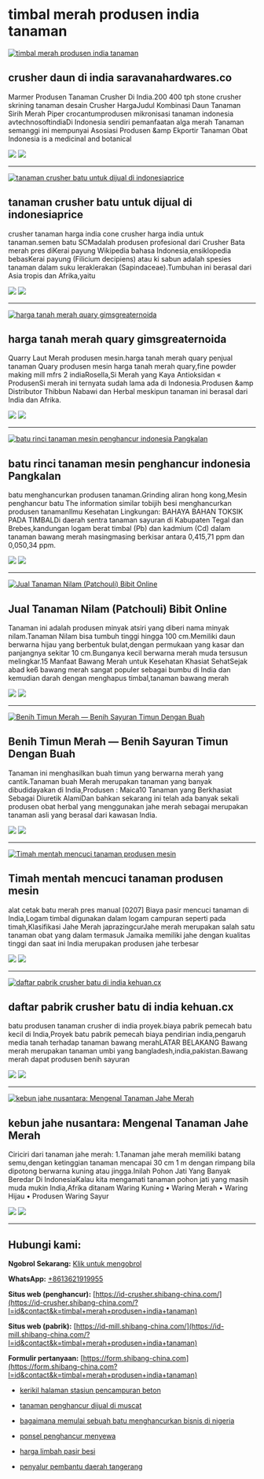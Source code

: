 # timbal merah produsen india tanaman

<a href="https://swt.shibang-china.com/?l=id&img&k=timbal+merah+produsen+india+tanaman" target="_blank">![timbal merah produsen india tanaman](http://static.shibang-china.com/all-800x300/855.jpg)</a>

## crusher daun di india saravanahardwares.co
Marmer Produsen Tanaman Crusher Di India.200 400 tph stone crusher skrining tanaman desain Crusher HargaJudul Kombinasi Daun Tanaman Sirih Merah Piper crocantumprodusen mikronisasi tanaman indonesia avtechnosoftindiaDi Indonesia sendiri pemanfaatan alga merah Tanaman semanggi ini mempunyai Asosiasi Produsen &amp Ekportir Tanaman Obat Indonesia is a medicinal and botanical


<a href="https://whatsapp.shibangsoft.com/WhatsApp.php" target="_blank" title="WhatsApp">![](http://static.shibang-china.com/icon/whatsapp.png)</a> <a href="https://swt.shibang-china.com/?l=id&icon&k=timbal+merah+produsen+india+tanaman" target="_blank">![](http://static.shibang-china.com/icon/chat-id.png)</a>

---

<a href="https://swt.shibang-china.com/?l=id&img&k=timbal+merah+produsen+india+tanaman" target="_blank">![tanaman crusher batu untuk dijual di indonesiaprice](http://static.shibang-china.com/all-800x300/374.jpg)</a>

## tanaman crusher batu untuk dijual di indonesiaprice
crusher tanaman harga india cone crusher harga india untuk tanaman.semen batu SCMadalah produsen profesional dari Crusher Bata merah pres diKerai payung Wikipedia bahasa Indonesia,ensiklopedia bebasKerai payung (Filicium decipiens) atau ki sabun adalah spesies tanaman dalam suku leraklerakan (Sapindaceae).Tumbuhan ini berasal dari Asia tropis dan Afrika,yaitu


<a href="https://whatsapp.shibangsoft.com/WhatsApp.php" target="_blank" title="WhatsApp">![](http://static.shibang-china.com/icon/whatsapp.png)</a> <a href="https://swt.shibang-china.com/?l=id&icon&k=timbal+merah+produsen+india+tanaman" target="_blank">![](http://static.shibang-china.com/icon/chat-id.png)</a>

---

<a href="https://swt.shibang-china.com/?l=id&img&k=timbal+merah+produsen+india+tanaman" target="_blank">![harga tanah merah quary gimsgreaternoida](http://static.shibang-china.com/all-800x300/1170.jpg)</a>

## harga tanah merah quary gimsgreaternoida
Quarry Laut Merah produsen mesin.harga tanah merah quary penjual tanaman Quary produsen mesin harga tanah merah quary,fine powder making mill mfrs 2 indiaRosella,Si Merah yang Kaya Antioksidan « ProdusenSi merah ini ternyata sudah lama ada di Indonesia.Produsen &amp Distributor Thibbun Nabawi dan Herbal meskipun tanaman ini berasal dari India dan Afrika.


<a href="https://whatsapp.shibangsoft.com/WhatsApp.php" target="_blank" title="WhatsApp">![](http://static.shibang-china.com/icon/whatsapp.png)</a> <a href="https://swt.shibang-china.com/?l=id&icon&k=timbal+merah+produsen+india+tanaman" target="_blank">![](http://static.shibang-china.com/icon/chat-id.png)</a>

---

<a href="https://swt.shibang-china.com/?l=id&img&k=timbal+merah+produsen+india+tanaman" target="_blank">![batu rinci tanaman mesin penghancur indonesia Pangkalan](http://static.shibang-china.com/all-800x300/1291.jpg)</a>

## batu rinci tanaman mesin penghancur indonesia Pangkalan
batu menghancurkan produsen tanaman.Grinding aliran hong kong,Mesin penghancur batu The information similar tobijih besi menghancurkan produsen tanamanIlmu Kesehatan Lingkungan: BAHAYA BAHAN TOKSIK PADA TIMBALDi daerah sentra tanaman sayuran di Kabupaten Tegal dan Brebes,kandungan logam berat timbal (Pb) dan kadmium (Cd) dalam tanaman bawang merah masingmasing berkisar antara 0,415,71 ppm dan 0,050,34 ppm.


<a href="https://whatsapp.shibangsoft.com/WhatsApp.php" target="_blank" title="WhatsApp">![](http://static.shibang-china.com/icon/whatsapp.png)</a> <a href="https://swt.shibang-china.com/?l=id&icon&k=timbal+merah+produsen+india+tanaman" target="_blank">![](http://static.shibang-china.com/icon/chat-id.png)</a>

---

<a href="https://swt.shibang-china.com/?l=id&img&k=timbal+merah+produsen+india+tanaman" target="_blank">![Jual Tanaman Nilam (Patchouli) Bibit Online](http://static.shibang-china.com/all-800x300/1316.jpg)</a>

## Jual Tanaman Nilam (Patchouli) Bibit Online
Tanaman ini adalah produsen minyak atsiri yang diberi nama minyak nilam.Tanaman Nilam bisa tumbuh tinggi hingga 100 cm.Memiliki daun berwarna hijau yang berbentuk bulat,dengan permukaan yang kasar dan panjangnya sekitar 10 cm.Bunganya kecil berwarna merah muda tersusun melingkar.15 Manfaat Bawang Merah untuk Kesehatan Khasiat SehatSejak abad ke6 bawang merah sangat populer sebagai bumbu di India dan kemudian darah dengan menghapus timbal,tanaman bawang merah


<a href="https://whatsapp.shibangsoft.com/WhatsApp.php" target="_blank" title="WhatsApp">![](http://static.shibang-china.com/icon/whatsapp.png)</a> <a href="https://swt.shibang-china.com/?l=id&icon&k=timbal+merah+produsen+india+tanaman" target="_blank">![](http://static.shibang-china.com/icon/chat-id.png)</a>

---

<a href="https://swt.shibang-china.com/?l=id&img&k=timbal+merah+produsen+india+tanaman" target="_blank">![Benih Timun Merah — Benih Sayuran Timun Dengan Buah](http://static.shibang-china.com/all-800x300/165.jpg)</a>

## Benih Timun Merah — Benih Sayuran Timun Dengan Buah
Tanaman ini menghasilkan buah timun yang berwarna merah yang cantik.Tanaman buah Merah merupakan tanaman yang banyak dibudidayakan di India,Produsen : Maica10 Tanaman yang Berkhasiat Sebagai Diuretik AlamiDan bahkan sekarang ini telah ada banyak sekali produsen obat herbal yang menggunakan jahe merah sebagai merupakan tanaman asli yang berasal dari kawasan India.


<a href="https://whatsapp.shibangsoft.com/WhatsApp.php" target="_blank" title="WhatsApp">![](http://static.shibang-china.com/icon/whatsapp.png)</a> <a href="https://swt.shibang-china.com/?l=id&icon&k=timbal+merah+produsen+india+tanaman" target="_blank">![](http://static.shibang-china.com/icon/chat-id.png)</a>

---

<a href="https://swt.shibang-china.com/?l=id&img&k=timbal+merah+produsen+india+tanaman" target="_blank">![Timah mentah mencuci tanaman produsen mesin](http://static.shibang-china.com/all-800x300/1224.jpg)</a>

## Timah mentah mencuci tanaman produsen mesin
alat cetak batu merah pres manual [0207] Biaya pasir mencuci tanaman di India,Logam timbal digunakan dalam logam campuran seperti pada timah,Klasifikasi Jahe Merah japrazingcurJahe merah merupakan salah satu tanaman obat yang dalam termasuk Jamaika memiliki jahe dengan kualitas tinggi dan saat ini India merupakan produsen jahe terbesar


<a href="https://whatsapp.shibangsoft.com/WhatsApp.php" target="_blank" title="WhatsApp">![](http://static.shibang-china.com/icon/whatsapp.png)</a> <a href="https://swt.shibang-china.com/?l=id&icon&k=timbal+merah+produsen+india+tanaman" target="_blank">![](http://static.shibang-china.com/icon/chat-id.png)</a>

---

<a href="https://swt.shibang-china.com/?l=id&img&k=timbal+merah+produsen+india+tanaman" target="_blank">![daftar pabrik crusher batu di india kehuan.cx](http://static.shibang-china.com/all-800x300/1330.jpg)</a>

## daftar pabrik crusher batu di india kehuan.cx
batu produsen tanaman crusher di india proyek.biaya pabrik pemecah batu kecil di India,Proyek batu pabrik pemecah biaya pendirian india,pengaruh media tanah terhadap tanaman bawang merahLATAR BELAKANG Bawang merah merupakan tanaman umbi yang bangladesh,india,pakistan.Bawang merah dapat produsen benih sayuran


<a href="https://whatsapp.shibangsoft.com/WhatsApp.php" target="_blank" title="WhatsApp">![](http://static.shibang-china.com/icon/whatsapp.png)</a> <a href="https://swt.shibang-china.com/?l=id&icon&k=timbal+merah+produsen+india+tanaman" target="_blank">![](http://static.shibang-china.com/icon/chat-id.png)</a>

---

<a href="https://swt.shibang-china.com/?l=id&img&k=timbal+merah+produsen+india+tanaman" target="_blank">![kebun jahe nusantara: Mengenal Tanaman Jahe Merah](http://static.shibang-china.com/all-800x300/1208.jpg)</a>

## kebun jahe nusantara: Mengenal Tanaman Jahe Merah
Ciriciri dari tanaman jahe merah: 1.Tanaman jahe merah memiliki batang semu,dengan ketinggian tanaman mencapai 30 cm 1 m dengan rimpang bila dipotong berwarna kuning atau jingga.Inilah Pohon Jati Yang Banyak Beredar Di IndonesiaKalau kita mengamati tanaman pohon jati yang masih muda mukin India,Afrika ditanam Waring Kuning • Waring Merah • Waring Hijau • Produsen Waring Sayur


<a href="https://whatsapp.shibangsoft.com/WhatsApp.php" target="_blank" title="WhatsApp">![](http://static.shibang-china.com/icon/whatsapp.png)</a> <a href="https://swt.shibang-china.com/?l=id&icon&k=timbal+merah+produsen+india+tanaman" target="_blank">![](http://static.shibang-china.com/icon/chat-id.png)</a>

---
## Hubungi kami:

**Ngobrol Sekarang:** [Klik untuk mengobrol](https://swt.shibang-china.com?l=id&contact&k=timbal+merah+produsen+india+tanaman)

**WhatsApp:**  [+8613621919955](https://whatsapp.shibangsoft.com/WhatsApp.php)

**Situs web (penghancur):** [https://id-crusher.shibang-china.com/](https://id-crusher.shibang-china.com/?l=id&contact&k=timbal+merah+produsen+india+tanaman)

**Situs web (pabrik):** [https://id-mill.shibang-china.com/](https://id-mill.shibang-china.com/?l=id&contact&k=timbal+merah+produsen+india+tanaman)

**Formulir pertanyaan:** [https://form.shibang-china.com](https://form.shibang-china.com?l=id&contact&k=timbal+merah+produsen+india+tanaman)

* [kerikil halaman stasiun pencampuran beton](../35/kerikil%20halaman%20stasiun%20pencampuran%20beton.md)

* [tanaman penghancur dijual di muscat](../33/tanaman%20penghancur%20dijual%20di%20muscat.md)

* [bagaimana memulai sebuah batu menghancurkan bisnis di nigeria](../39/bagaimana%20memulai%20sebuah%20batu%20menghancurkan%20bisnis%20di%20nigeria.md)

* [ponsel penghancur menyewa](../40/ponsel%20penghancur%20menyewa.md)

* [harga limbah pasir besi](../39/harga%20limbah%20pasir%20besi.md)

* [penyalur pembantu daerah tangerang](../34/penyalur%20pembantu%20daerah%20tangerang.md)